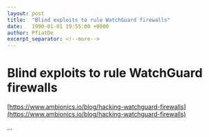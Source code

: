 ```yaml
---
layout: post
title:  "Blind exploits to rule WatchGuard firewalls"
date:   1990-01-01 19:55:00 +0000
author: PfiatDe
excerpt_separator: <!--more-->
---
```


# Blind exploits to rule WatchGuard firewalls
[https://www.ambionics.io/blog/hacking-watchguard-firewalls](https://www.ambionics.io/blog/hacking-watchguard-firewalls)

...
<!--more-->
